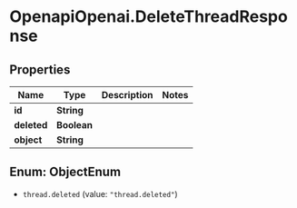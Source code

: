 # OpenapiOpenai.DeleteThreadResponse

## Properties

Name | Type | Description | Notes
------------ | ------------- | ------------- | -------------
**id** | **String** |  | 
**deleted** | **Boolean** |  | 
**object** | **String** |  | 



## Enum: ObjectEnum


* `thread.deleted` (value: `"thread.deleted"`)




